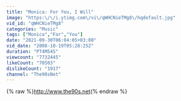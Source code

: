 ```yaml
---
title: "Monica: For You, I Will"
image: "https:\/\/i.ytimg.com\/vi\/qWHCNieTMg8\/hqdefault.jpg"
vid_id: "qWHCNieTMg8"
categories: "Music"
tags: ["Monica","For","You"]
date: "2021-09-30T06:04:05+03:00"
vid_date: "2008-10-19T05:28:25Z"
duration: "PT4M54S"
viewcount: "7732445"
likeCount: "70503"
dislikeCount: "1917"
channel: "The90sNet"
---
```

{% raw %}<a rel="nofollow" target="blank" href="http://www.the90s.net">http://www.the90s.net</a>{% endraw %}
